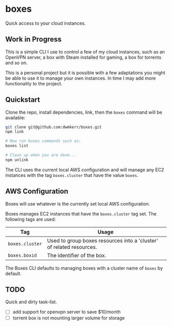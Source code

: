 # boxes

Quick access to your cloud instances.

## Work in Progress

This is a simple CLI I use to control a few of my cloud instances, such as an OpenVPN server, a box with Steam installed for gaming, a box for torrents and so on.

This is a personal project but it is possible with a few adaptations you might be able to use it to manage your own instances. In time I may add more functionality to the project.

## Quickstart

Clone the repo, install dependencies, link, then the `boxes` command will be available:

```bash
git clone git@github.com:dwmkerr/boxes.git
npm link

# Now run boxes commands such as:
boxes list

# Clean up when you are done...
npm unlink
```

The CLI uses the current local AWS configuration and will manage any EC2 instances with the tag `boxes.cluster` that have the value `boxes`.

## AWS Configuration

Boxes will use whatever is the currently set local AWS configuration.

Boxes manages EC2 instances that have the `boxes.cluster` tag set. The following tags are used:

| Tag             | Usage                                                                |
|-----------------|----------------------------------------------------------------------|
| `boxes.cluster` | Used to group boxes resources into a 'cluster' of related resources. |
| `boxes.boxid`   | The identifier of the box.                                           |

The Boxes CLI defaults to managing boxes with a cluster name of `boxes` by default.

## TODO

Quick and dirty task-list.

- [ ] add support for openvpn server to save $10/month
- [ ] torrent box is not mounting larger volume for storage
